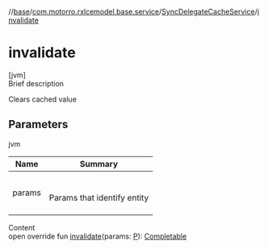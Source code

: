 //[base](../../index.md)/[com.motorro.rxlcemodel.base.service](../index.md)/[SyncDelegateCacheService](index.md)/[invalidate](invalidate.md)



# invalidate  
[jvm]  
Brief description  


Clears cached value



## Parameters  
  
jvm  
  
|  Name|  Summary| 
|---|---|
| params| <br><br>Params that identify entity<br><br>
  
  
Content  
open override fun [invalidate](invalidate.md)(params: [P](index.md)): [Completable](http://reactivex.io/RxJava/2.x/javadoc/io/reactivex/Completable.html)  



